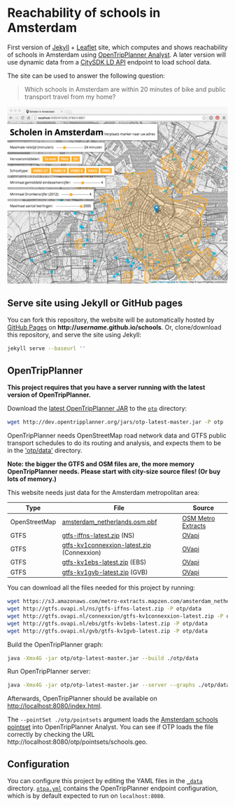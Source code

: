 # Reachability of schools in Amsterdam

First version of [Jekyll](http://jekyllrb.com/) + [Leaflet](http://leafletjs.com/) site, which computes and shows reachability of schools in Amsterdam using [OpenTripPlanner Analyst](http://www.opentripplanner.org/analyst/). A later version will use dynamic data from a [CitySDK LD API](https://github.com/waagsociety/citysdk-ld) endpoint to load school data.

The site can be used to answer the following question:

> Which schools in Amsterdam are within 20 minutes of bike and public transport travel from my home?

![Screenshot](images/screenshot.jpg)

## Serve site using Jekyll or GitHub pages

You can fork this repository, the website will be automatically hosted by [GitHub Pages](https://pages.github.com/) on <b>http://<i>username</i>.github.io/schools</b>. Or, clone/download this repository, and serve the site using Jekyll:

```sh
jekyll serve --baseurl ''
```

## OpenTripPlanner

__This project requires that you have a server running with the latest version of OpenTripPlanner.__

Download the [latest OpenTripPlanner JAR](http://dev.opentripplanner.org/jars/otp-latest-master.jar) to the [`otp`](otp) directory:

```sh
wget http://dev.opentripplanner.org/jars/otp-latest-master.jar -P otp
```

OpenTripPlanner needs OpenStreetMap road network data and GTFS public transport schedules to do its routing and analysis, and expects them to be in the ['otp/data'](otp/data) directory.

__Note: the bigger the GTFS and OSM files are, the more memory OpenTripPlanner needs. Please start with city-size source files! (Or buy lots of memory.)__

This website needs just data for the Amsterdam metropolitan area:

| Type          | File                                                                                                              | Source                   |
| ------------- | ----------------------------------------------------------------------------------------------------------------- | ------------------------ |
| OpenStreetMap | [amsterdam_netherlands.osm.pbf](https://s3.amazonaws.com/metro-extracts.mapzen.com/amsterdam_netherlands.osm.pbf) | [OSM Metro Extracts](https://mapzen.com/metro-extracts/)
| GTFS          | [gtfs-iffns-latest.zip](http://gtfs.ovapi.nl/ns/gtfs-iffns-latest.zip) (NS)                                 | [OVapi](http://gtfs.ovapi.nl/) |
| GTFS          | [gtfs-kv1connexxion-latest.zip](http://gtfs.ovapi.nl/connexxion/gtfs-kv1connexxion-latest.zip) (Connexxion) | [OVapi](http://gtfs.ovapi.nl/) |
| GTFS          | [gtfs-kv1ebs-latest.zip](http://gtfs.ovapi.nl/ebs/gtfs-kv1ebs-latest.zip) (EBS)                             | [OVapi](http://gtfs.ovapi.nl/) |
| GTFS          | [gtfs-kv1gvb-latest.zip](http://gtfs.ovapi.nl/gvb/gtfs-kv1gvb-latest.zip) (GVB)                             | [OVapi](http://gtfs.ovapi.nl/) |

You can download all the files needed for this project by running:

```sh
wget https://s3.amazonaws.com/metro-extracts.mapzen.com/amsterdam_netherlands.osm.pbf -P otp/data
wget http://gtfs.ovapi.nl/ns/gtfs-iffns-latest.zip -P otp/data
wget http://gtfs.ovapi.nl/connexxion/gtfs-kv1connexxion-latest.zip -P otp/data
wget http://gtfs.ovapi.nl/ebs/gtfs-kv1ebs-latest.zip -P otp/data
wget http://gtfs.ovapi.nl/gvb/gtfs-kv1gvb-latest.zip -P otp/data
```

Build the OpenTripPlanner graph:

```sh
java -Xmx4G -jar otp/otp-latest-master.jar --build ./otp/data
```

Run OpenTripPlanner server:

```sh
java -Xmx4G -jar otp/otp-latest-master.jar --server --graphs ./otp/data --analyst --pointSet ./otp/pointsets
```

Afterwards, OpenTripPlanner should be available on [http://localhost:8080/index.html](http://localhost:8080/index.html).

The `--pointSet ./otp/pointsets` argument loads the [Amsterdam schools pointset](otp/pointsets/schools.geo.json) into OpenTripPlanner Analyst. You can see if OTP loads the file correctly by checking the URL http://localhost:8080/otp/pointsets/schools.geo.

## Configuration

You can configure this project by editing the YAML files in the [`_data`](_data) directory. [`otpa.yml`](_data/otpa.yml) contains the OpenTripPlanner endpoint configuration, which is by default expected to run on `localhost:8080`.
